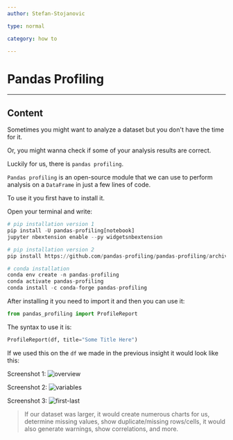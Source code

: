 ```yaml
---
author: Stefan-Stojanovic

type: normal

category: how to

---
```


# Pandas Profiling

---
## Content

Sometimes you might want to analyze a dataset but you don't have the time for it.

Or, you might wanna check if some of your analysis results are correct.

Luckily for us, there is `pandas profiling`.

`Pandas profiling` is an open-source module that we can use to perform analysis on a `DataFrame` in just a few lines of code.

To use it you first have to install it.

Open your terminal and write:
```py
# pip installation version 1
pip install -U pandas-profiling[notebook]
jupyter nbextension enable --py widgetsnbextension

# pip installation version 2
pip install https://github.com/pandas-profiling/pandas-profiling/archive/master.zip

# conda installation
conda env create -n pandas-profiling
conda activate pandas-profiling
conda install -c conda-forge pandas-profiling
```

After installing it you need to import it and then you can use it:
```py
from pandas_profiling import ProfileReport
```

The syntax to use it is:
```py
ProfileReport(df, title="Some Title Here")
```

If we used this on the `df` we made in the previous insight it would look like this:

Screenshot 1:
![overview](https://img.enkipro.com/23f31d4f4665f7c51e6ddb26b984420d.png)

Screenshot 2:
![variables](https://img.enkipro.com/e50a063c292f8be31adb72cfd803cef3.png)

Screenshot 3:
![first-last](https://img.enkipro.com/890da86d282cdd7ef61072b14ea0324c.png)

> If our dataset was larger, it would create numerous charts for us, determine missing values, show duplicate/missing rows/cells, it would also generate warnings, show correlations, and more.